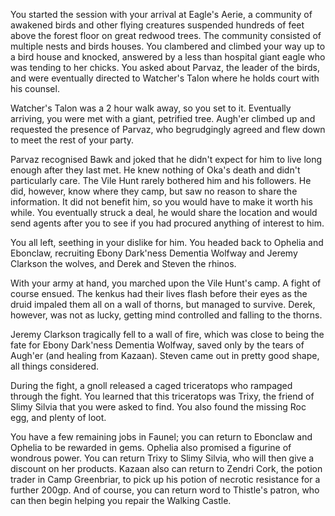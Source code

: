 You started the session with your arrival at Eagle's Aerie, a community of awakened birds and other flying creatures suspended hundreds of feet above the forest floor on great redwood trees. The community consisted of multiple nests and birds houses. You clambered and climbed your way up to a bird house and knocked, answered by a less than hospital giant eagle who was tending to her chicks. You asked about Parvaz, the leader of the birds, and were eventually directed to Watcher's Talon where he holds court with his counsel. 

Watcher's Talon was a 2 hour walk away, so you set to it. Eventually arriving, you were met with a giant, petrified tree. Augh'er climbed up and requested the presence of Parvaz, who begrudgingly agreed and flew down to meet the rest of your party. 

Parvaz recognised Bawk and joked that he didn't expect for him to live long enough after they last met. He knew nothing of Oka's death and didn't particularly care. The Vile Hunt rarely bothered him and his followers. He did, however, know where they camp, but saw no reason to share the information. It did not benefit him, so you would have to make it worth his while. You eventually struck a deal, he would share the location and would send agents after you to see if you had procured anything of interest to him. 

You all left, seething in your dislike for him. You headed back to Ophelia and Ebonclaw, recruiting Ebony Dark'ness Dementia Wolfway and Jeremy Clarkson the wolves, and Derek and Steven the rhinos.

With your army at hand, you marched upon the Vile Hunt's camp. A fight of course ensued. The kenkus had their lives flash before their eyes as the druid impaled them all on a wall of thorns, but managed to survive. Derek, however, was not as lucky, getting mind controlled and falling to the thorns. 

Jeremy Clarkson tragically fell to a wall of fire, which was close to being the fate for Ebony Dark'ness Dementia Wolfway, saved only by the tears of Augh'er (and healing from Kazaan). Steven came out in pretty good shape, all things considered. 

During the fight, a gnoll released a caged triceratops who rampaged through the fight. You learned that this triceratops was Trixy, the friend of Slimy Silvia that you were asked to find. You also found the missing Roc egg, and plenty of loot. 

You have a few remaining jobs in Faunel; you can return to Ebonclaw and Ophelia to be rewarded in gems. Ophelia also promised a figurine of wondrous power. You can return Trixy to Slimy Silvia, who will then give a discount on her products. Kazaan also can return to Zendri Cork, the potion trader in Camp Greenbriar, to pick up his potion of necrotic resistance for a further 200gp. And of course, you can return word to Thistle's patron, who can then begin helping you repair the Walking Castle. 
